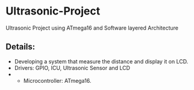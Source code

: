 # Ultrasonic-Project
Ultrasonic Project using ATmega16 and Software layered Architecture 
## Details:
- Developing a system that measure the distance and display it on LCD.
- Drivers: GPIO, ICU, Ultrasonic Sensor and LCD 
- - Microcontroller: ATmega16.
